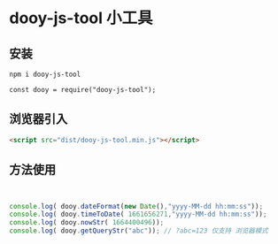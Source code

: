 # dooy-js-tool 小工具

## 安装
```
npm i dooy-js-tool

const dooy = require("dooy-js-tool");
```

## 浏览器引入

```html
<script src="dist/dooy-js-tool.min.js"></script>
```

## 方法使用
```js


console.log( dooy.dateFormat(new Date(),"yyyy-MM-dd hh:mm:ss"));
console.log( dooy.timeToDate( 1661656271,"yyyy-MM-dd hh:mm:ss"));
console.log( dooy.nowStr( 1664400496));
console.log( dooy.getQueryStr("abc")); // ?abc=123 仅支持 浏览器模式

```
